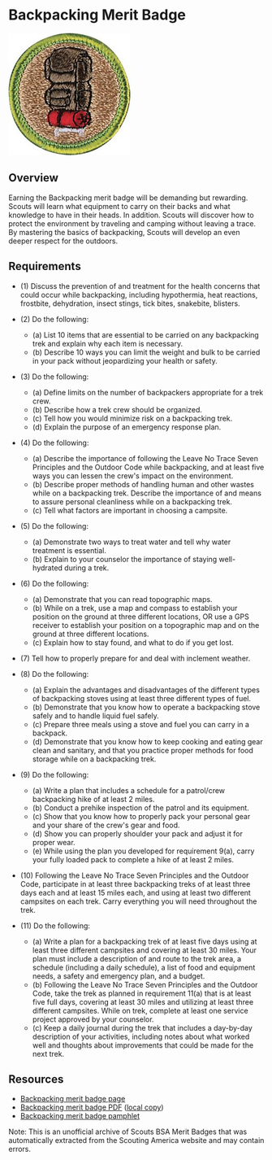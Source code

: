 

# Backpacking Merit Badge

![Backpacking Merit Badge](images/backpacking-merit-badge.jpg)

## Overview



Earning the Backpacking merit badge will be demanding but rewarding. Scouts will learn what equipment to carry on their backs and what knowledge to have in their heads. In addition. Scouts will discover how to protect the environment by traveling and camping without leaving a trace. By mastering the basics of backpacking, Scouts will develop an even deeper respect for the outdoors.

## Requirements

* (1) Discuss the prevention of and treatment for the health concerns that could occur while backpacking, including hypothermia, heat reactions, frostbite, dehydration, insect stings, tick bites, snakebite, blisters.
* (2) Do the following:
    * (a) List 10 items that are essential to be carried on any backpacking trek and explain why each item is necessary.
    * (b) Describe 10 ways you can limit the weight and bulk to be carried in your pack without jeopardizing your health or safety.


* (3) Do the following:
    * (a) Define limits on the number of backpackers appropriate for a trek crew.
    * (b) Describe how a trek crew should be organized.
    * (c) Tell how you would minimize risk on a backpacking trek.
    * (d) Explain the purpose of an emergency response plan.


* (4) Do the following:
    * (a) Describe the importance of following the Leave No Trace Seven Principles and the Outdoor Code while backpacking, and at least five ways you can lessen the crew's impact on the environment.
    * (b) Describe proper methods of handling human and other wastes while on a backpacking trek. Describe the importance of and means to assure personal cleanliness while on a backpacking trek.
    * (c) Tell what factors are important in choosing a campsite.


* (5) Do the following:
    * (a) Demonstrate two ways to treat water and tell why water treatment is essential.
    * (b) Explain to your counselor the importance of staying well-hydrated during a trek.


* (6) Do the following:
    * (a) Demonstrate that you can read topographic maps.
    * (b) While on a trek, use a map and compass to establish your position on the ground at three different locations, OR use a GPS receiver to establish your position on a topographic map and on the ground at three different locations.
    * (c) Explain how to stay found, and what to do if you get lost.


* (7) Tell how to properly prepare for and deal with inclement weather.
* (8) Do the following:
    * (a) Explain the advantages and disadvantages of the different types of backpacking stoves using at least three different types of fuel.
    * (b) Demonstrate that you know how to operate a backpacking stove safely and to handle liquid fuel safely.
    * (c) Prepare three meals using a stove and fuel you can carry in a backpack.
    * (d) Demonstrate that you know how to keep cooking and eating gear clean and sanitary, and that you practice proper methods for food storage while on a backpacking trek.


* (9) Do the following:
    * (a) Write a plan that includes a schedule for a patrol/crew backpacking hike of at least 2 miles.
    * (b) Conduct a prehike inspection of the patrol and its equipment.
    * (c) Show that you know how to properly pack your personal gear and your share of the crew's gear and food.
    * (d) Show you can properly shoulder your pack and adjust it for proper wear.
    * (e) While using the plan you developed for requirement 9(a), carry your fully loaded pack to complete a hike of at least 2 miles.


* (10) Following the Leave No Trace Seven Principles and the Outdoor Code, participate in at least three backpacking treks of at least three days each and at least 15 miles each, and using at least two different campsites on each trek. Carry everything you will need throughout the trek.
* (11) Do the following:
    * (a) Write a plan for a backpacking trek of at least five days using at least three different campsites and covering at least 30 miles. Your plan must include a description of and route to the trek area, a schedule (including a daily schedule), a list of food and equipment needs, a safety and emergency plan, and a budget.
    * (b) Following the Leave No Trace Seven Principles and the Outdoor Code, take the trek as planned in requirement 11(a) that is at least five full days, covering at least 30 miles and utilizing at least three different campsites. While on trek, complete at least one service project approved by your counselor.
    * (c) Keep a daily journal during the trek that includes a day-by-day description of your activities, including notes about what worked well and thoughts about improvements that could be made for the next trek.




## Resources

- [Backpacking merit badge page](https://www.scouting.org/merit-badges/backpacking/)
- [Backpacking merit badge PDF](https://filestore.scouting.org/filestore/Merit_Badge_ReqandRes/Pamphlets/Backpacking_2025.pdf) ([local copy](files/backpacking-merit-badge.pdf))
- [Backpacking merit badge pamphlet](https://www.scoutshop.org/bsa-backpacking-merit-badge-pamphlet-661588.html)

Note: This is an unofficial archive of Scouts BSA Merit Badges that was automatically extracted from the Scouting America website and may contain errors.